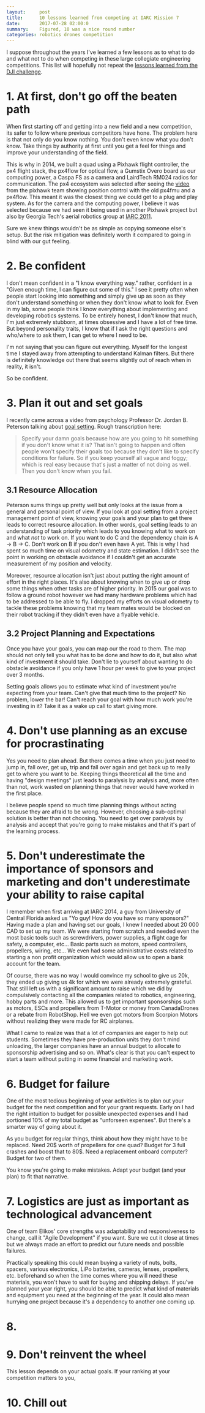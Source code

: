 ```yaml
---
layout:     post
title:      10 lessons learned from competing at IARC Mission 7
date:       2017-07-28 02:00:0
summary:    Figured, 10 was a nice round number
categories: robotics drones competition
---
```


I suppose throughout the years I've learned a few lessons as to what to do and what not to do when competing in these large collegiate engineering competitions. This list will hopefully not repeat the [lessons learned from the DJI challenge](/2017-06-25/dji-failure-analysis/).

# 1. At first, don't go off the beaten path

When first starting off and getting into a new field and a new competition, its safer to follow where previous competitors have hone. The problem here is that not only do you know nothing. You don't even know what you don't know. Take things by authority at first until you get a feel for things and improve your understanding of the field.

This is why in 2014, we built a quad using a Pixhawk flight controller, the px4 flight stack, the px4flow for optical flow, a Gumstix Overo board as our computing power, a Caspa FS as a camera and LairdTech RM024 radios for communication. The px4 ecosystem was selected after seeing the [video](https://www.youtube.com/watch?v=0Jpq6DU_HVg) from the pixhawk team showing position control with the old px4fmu and a px4flow. This meant it was the closest thing we could get to a plug and play system. As for the camera and the computing power, I believe it was selected because we had seen it being used in another Pixhawk project but also by Georgia Tech's aerial robotics group at [IARC 2011](http://www.aerialroboticscompetition.org/2011SymposiumPapers/GIT_2011.pdf).

Sure we knew things wouldn't be as simple as copying someone else's setup. But the risk mitigation was definitely worth it compared to going in blind with our gut feeling.

# 2. Be confident

I don't mean confident in a "I know everything way." rather, confident in a "Given enough time, I can figure out some of this." I see it pretty often when people start looking into something and simply give up as soon as they don't understand something or when they don't know what to look for. Even in my lab, some people think I know everything about implementing and developing robotics systems. To be entirely honest, I don't know that much, I'm just extremely stubborn, at times obsessive and I have a lot of free time. But beyond personality traits, I know that if I ask the right questions and who/where to ask them, I can get to where I need to be.

I'm not saying that you can figure out everything. Myself for the longest time I stayed away from attempting to understand Kalman filters. But there is definitely knowledge out there that seems slightly out of reach when in reality, it isn't.

So be confident.

# 3. Plan it out and set goals

I recently came across a video from psychology Professor Dr. Jordan B. Peterson talking about [goal setting](https://www.youtube.com/watch?v=OoA4017M7WU). Rough transcription here:

> Specify your damn goals because how are you going to hit something if you don't know what it is? That isn't going to happen and often people won't specify their goals too because they don't like to specify conditions for failure. So if you keep yourself all vague and foggy; which is real easy because that's just a matter of not doing as well. Then you don't know when you fail.

## 3.1 Resource Allocation

Peterson sums things up pretty well but only looks at the issue from a general and personal point of view. If you look at goal setting from a project management point of view, knowing your goals and your plan to get there leads to correct resource allocation. In other words, goal setting leads to an understanding of task priority which leads to you knowing what to work on and what *not* to work on.  If you want to do C and the dependency chain is A -> B -> C. Don't work on B if you don't even have A yet. This is why I had spent so much time on visual odometry and state estimation. I didn't see the point in working on obstacle avoidance if I couldn't get an accurate measurement of my position and velocity.

Moreover, resource allocation isn't just about putting the right amount of effort in the right places. It's also about knowing when to give up or drop some things when other tasks are of higher priority. In 2015 our goal was to follow a ground robot however we had many hardware problems which had to be addressed to be able to fly. I dropped my efforts on visual odometry to tackle these problems knowing that my team mates would be blocked on their robot tracking if they didn't even have a flyable vehicle.

## 3.2 Project Planning and Expectations

Once you have your goals, you can map our the road to them. The map should not only tell you what has to be done and how to do it, but also what kind of investment it should take. Don't lie to yourself about wanting to do obstacle avoidance if you only have 1 hour per week to give to your project over 3 months.

Setting goals allows you to estimate what kind of investment you're expecting from your team. Can't give that much time to the project? No problem, lower the bar! Can't reach your goal with how much work you're investing in it? Take it as a wake up call to start giving more.

# 4. Don't use planning as an excuse for procrastinating

Yes you need to plan ahead. But there comes a time when you just need to jump in, fall over, get up, trip and fall over again and get back up to really get to where you want to be. Keeping things theoretical all the time and having "design meetings" just leads to paralysis by analysis and, more often than not, work wasted on planning things that never would have worked in the first place.

I believe people spend so much time planning things without acting because they are afraid to be wrong. However, choosing a sub-optimal solution is better than not choosing. You need to get over paralysis by analysis and accept that you're going to make mistakes and that it's part of the learning process.

# 5. Don't underestimate the importance of sponsors and marketing and don't underestimate your ability to raise capital

I remember when first arriving at IARC 2014, a guy from University of Central Florida asked us "Yo guy! How do you have so many sponsors?" Having made a plan and having set our goals, I knew I needed about 20 000 CAD to set up my team. We were starting from scratch and needed even the most basic tools such as screwdrivers, power supplies, a flight cage for safety, a computer, etc... Basic parts such as motors, speed controllers, propellers, wiring, etc... We even had some administrative costs related to starting a non profit organization which would allow us to open a bank account for the team.

Of course, there was no way I would convince my school to give us 20k, they ended up giving us 4k for which we were already extremely grateful. That still left us with a significant amount to raise which we did by compulsively contacting all the companies related to robotics, engineering, hobby parts and more. This allowed us to get important sponsorships such as motors, ESCs and propellers from T-Motor or money from CanadaDrones or a rebate from RobotShop. Hell we even got motors from Scorpion Motors without realizing they were made for RC airplanes.

What I came to realize was that a lot of companies are eager to help out students. Sometimes they have pre-production units they don't mind unloading, the larger companies have an annual budget to allocate to sponsorship advertising and so on. What's clear is that you can't expect to start a team without putting in some financial and marketing work.

# 6. Budget for failure

One of the most tedious beginning of year activities is to plan out your budget for the next competition and for your grant requests. Early on I had the right intuition to budget for possible unexpected expenses and I had portioned 10% of my total budget as "unforseen expenses". But there's a smarter way of going about it.

As you budget for regular things, think about how they might have to be replaced. Need 20$ worth of propellers for one quad? Budget for 3 full crashes and boost that to 80$. Need a replacement onboard computer? Budget for two of them.

You know you're going to make mistakes. Adapt your budget (and your plan) to fit that narrative.

# 7. Logistics are just as important as technological advancement

One of team Elikos' core strengths was adaptability and responsiveness to change, call it "Agile Development" if you want. Sure we cut it close at times but we always made an effort to predict our future needs and possible failures.

Practically speaking this could mean buying a variety of nuts, bolts, spacers, various electronics, LiPo batteries, cameras, lenses, propellers, etc. beforehand so when the time comes where you will need these materials, you won't have to wait for buying and shipping delays. If you've planned your year right, you should be able to predict what kind of materials and equipment you need at the beginning of the year. It could also mean hurrying one project because it's a dependency to another one coming up.



# 8.

# 9. Don't reinvent the wheel

This lesson depends on your actual goals. If your ranking at your competition matters to you,

# 10. Chill out
